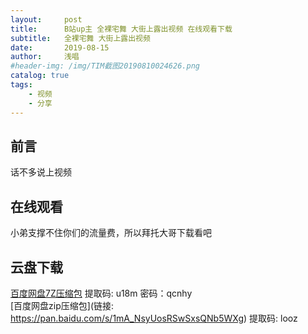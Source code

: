 ```yaml
---
layout:     post
title:      B站up主 全裸宅舞 大街上露出视频 在线观看下载
subtitle:   全裸宅舞 大街上露出视频
date:       2019-08-15
author:     浅唱
#header-img: /img/TIM截图20190810024626.png
catalog: true
tags:
    - 视频
    - 分享
---
```


## 前言
话不多说上视频

## 在线观看

小弟支撑不住你们的流量费，所以拜托大哥下载看吧

## 云盘下载
[百度网盘7Z压缩包](https://pan.baidu.com/s/1U92LIe5p9YZGdwAgSvMErQ) 提取码: u18m  密码：qcnhy              
[百度网盘zip压缩包](链接: https://pan.baidu.com/s/1mA_NsyUosRSwSxsQNb5WXg) 提取码: looz    
